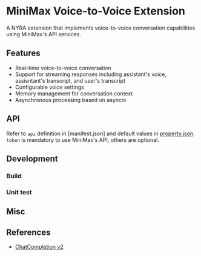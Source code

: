 # MiniMax Voice-to-Voice Extension

A NYRA extension that implements voice-to-voice conversation capabilities using MiniMax's API services.

## Features

- Real-time voice-to-voice conversation
- Support for streaming responses including assistant's voice, assisntant's transcript, and user's transcript
- Configurable voice settings
- Memory management for conversation context
- Asynchronous processing based on asyncio


## API

Refer to `api` definition in [manifest.json] and default values in [property.json](property.json).      
`token` is mandatory to use MiniMax's API, others are optional.     

<!-- Additional API.md can be referred to if extra introduction needed -->

## Development

### Build

<!-- build dependencies and steps -->

### Unit test

<!-- how to do unit test for the extension -->

## Misc

<!-- others if applicable -->

## References
- [ChatCompletion v2](https://platform.minimaxi.com/document/ChatCompletion%20v2?key=66701d281d57f38758d581d0#ww1u9KZvwrgnF2EfpPrnHHGd)
